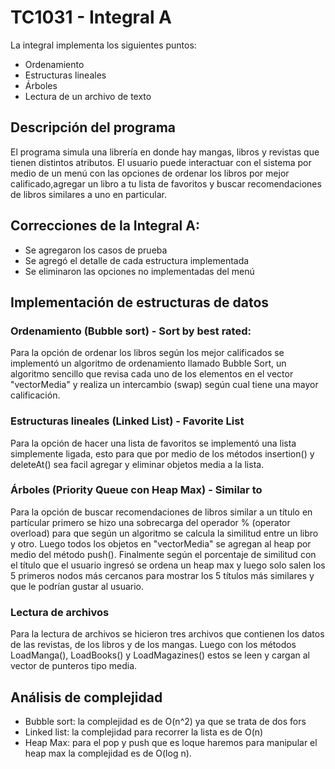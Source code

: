 # TC1031 - Integral A

La integral implementa los siguientes puntos:

 - Ordenamiento
 - Estructuras lineales
 - Árboles
 - Lectura de un archivo de texto

## Descripción del programa

El programa simula una librería en donde hay mangas, libros y revistas que tienen distintos atributos. El usuario puede interactuar con el sistema por medio de un menú con las opciones de ordenar los libros por mejor calificado,agregar un libro a tu lista de favoritos y buscar recomendaciones de libros similares a uno en particular.  

## Correcciones de la Integral A:
 - Se agregaron los casos de prueba
 - Se agregó el detalle de cada estructura implementada
 - Se eliminaron las opciones no implementadas del menú
## Implementación de estructuras de datos

### Ordenamiento (Bubble sort) - Sort by best rated:

Para la opción de ordenar los libros según los mejor calificados se implementó un algoritmo de ordenamiento llamado Bubble Sort, un algoritmo sencillo que revisa cada uno de los elementos en el vector "vectorMedia" y realiza un intercambio (swap) según cual tiene una mayor calificación. 

### Estructuras lineales (Linked List) - Favorite List

Para la opción de hacer una lista de favoritos se implementó una lista simplemente ligada, esto para que por medio de los métodos insertion() y deleteAt() sea facil agregar y eliminar objetos media a la lista. 

### Árboles (Priority Queue con Heap Max) - Similar to

Para la opción de buscar recomendaciones de libros similar a un título en partícular primero se hizo una sobrecarga del operador % (operator overload) para que según un algoritmo se calcula la similitud entre un libro y otro. Luego todos los objetos en "vectorMedia" se agregan al heap por medio del método push(). Finalmente según el porcentaje de similitud con el título que el usuario ingresó se ordena un heap max y luego solo salen los 5 primeros nodos más cercanos para mostrar los 5 títulos más similares y que le podrían gustar al usuario. 

### Lectura de archivos 

Para la lectura de archivos se hicieron tres archivos que contienen los datos de las revistas, de los libros y de los mangas. Luego con los métodos LoadManga(), LoadBooks() y LoadMagazines() estos se leen y cargan al vector de punteros tipo media. 

## Análisis de complejidad
 - Bubble sort: la complejidad es de O(n^2) ya que se trata de dos fors
 - Linked list: la complejidad para recorrer la lista es de O(n)
 - Heap Max: para el pop y push que es loque haremos para manipular el heap max la complejidad es de O(log n).
  